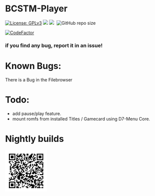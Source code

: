 # BCSTM-Player 

<a href="https://github.com/NPI-D7/BCSTM-Player/blob/main/LICENSE"> <img height="22" src="https://img.shields.io/badge/License-GPLv3-informational.svg?style=for-the-badge" alt="License: GPLv3"></a> <img height="22" src="https://img.shields.io/github/downloads/NPI-D7/BCSTM-Player/total.svg?style=for-the-badge"> <a href="https://github.com/NPI-D7/BCSTM-Player/releases"><img height="22" src="https://img.shields.io/github/tag/NPI-D7/BCSTM-Player.svg?style=for-the-badge"/></a>&nbsp;
<img alt="GitHub repo size" src="https://img.shields.io/github/repo-size/NPI-D7/BCSTM-Player?style=for-the-badge" height="22">

<a href="https://github.com/NPI-D7/BCSTM-Player/actions?query=workflow%3A%22Build+BCSTM-Player%22">
<a href="https://www.codefactor.io/repository/github/npi-d7/bcstm-player"><img src="https://www.codefactor.io/repository/github/npi-d7/bcstm-player/badge?logo=github&style=for-the-badge" alt="CodeFactor" height="22"/></a>
 


 ### if you find any bug, report it in an issue!
# Known Bugs:
There is a Bug in the Filebrowser

# Todo:
- add pause/play feature.
- mount romfs from installed Titles / Gamecard using D7-Menu Core.

# Nightly builds




<img src="https://raw.githubusercontent.com/NPI-D7/nightlys/master/builds/BCSTM-Player/BCSTM-Player.png">
